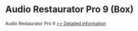 # Audio Restaurator Pro 9 (Box)
Audio Restaurator Pro 9
[>> Detailed information](https://secure.element5.com/esales/product.html?productid=300650319&affiliateid=200057808)